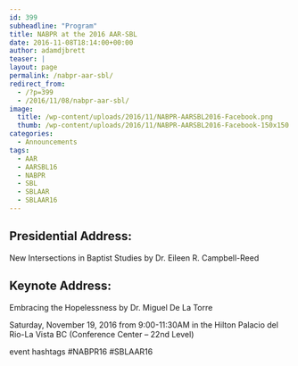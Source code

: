 ```yaml
---
id: 399
subheadline: "Program"
title: NABPR at the 2016 AAR-SBL
date: 2016-11-08T18:14:00+00:00
author: adamdjbrett
teaser: |
layout: page
permalink: /nabpr-aar-sbl/
redirect_from:
  - /?p=399
  - /2016/11/08/nabpr-aar-sbl/
image:
  title: /wp-content/uploads/2016/11/NABPR-AARSBL2016-Facebook.png
  thumb: /wp-content/uploads/2016/11/NABPR-AARSBL2016-Facebook-150x150.png
categories:
  - Announcements
tags:
  - AAR
  - AARSBL16
  - NABPR
  - SBL
  - SBLAAR
  - SBLAAR16
---
```



## Presidential Address:

New Intersections in Baptist Studies by Dr. Eileen R. Campbell-Reed

## Keynote Address:

Embracing the Hopelessness by Dr. Miguel De La Torre

Saturday, November 19, 2016 from 9:00-11:30AM in the Hilton Palacio del Rio-La Vista BC (Conference Center &#8211; 22nd Level)

event hashtags #NABPR16 #SBLAAR16
